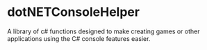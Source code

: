 # dotNETConsoleHelper
A library of c# functions designed to make creating games or other applications using the C# console features easier.
